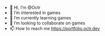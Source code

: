 - 👋 Hi, I’m @Octr
- 👀 I’m interested in games
- 🌱 I’m currently learning games
- 💞️ I’m looking to collaborate on games
- 📫 How to reach me https://portfolio.octr.dev
